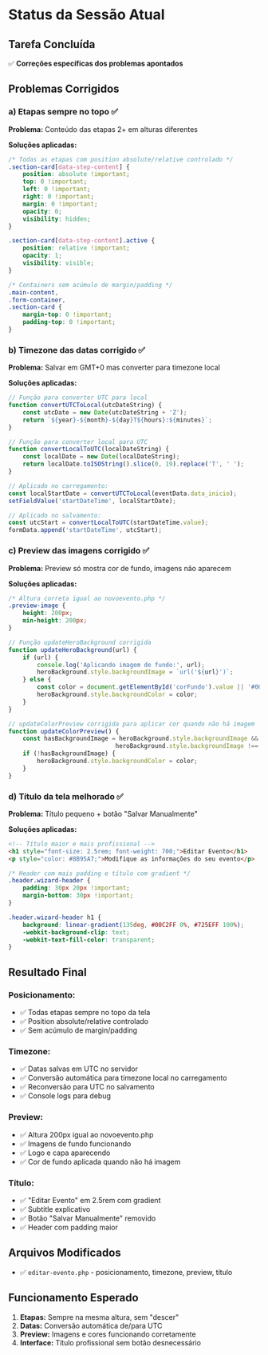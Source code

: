 # Status da Sessão Atual

## Tarefa Concluída
✅ **Correções específicas dos problemas apontados**

## Problemas Corrigidos

### **a) Etapas sempre no topo** ✅
**Problema:** Conteúdo das etapas 2+ em alturas diferentes

**Soluções aplicadas:**
```css
/* Todas as etapas com position absolute/relative controlado */
.section-card[data-step-content] {
    position: absolute !important;
    top: 0 !important;
    left: 0 !important;
    right: 0 !important;
    margin: 0 !important;
    opacity: 0;
    visibility: hidden;
}

.section-card[data-step-content].active {
    position: relative !important;
    opacity: 1;
    visibility: visible;
}

/* Containers sem acúmulo de margin/padding */
.main-content,
.form-container,
.section-card {
    margin-top: 0 !important;
    padding-top: 0 !important;
}
```

### **b) Timezone das datas corrigido** ✅
**Problema:** Salvar em GMT+0 mas converter para timezone local

**Soluções aplicadas:**
```javascript
// Função para converter UTC para local
function convertUTCToLocal(utcDateString) {
    const utcDate = new Date(utcDateString + 'Z');
    return `${year}-${month}-${day}T${hours}:${minutes}`;
}

// Função para converter local para UTC
function convertLocalToUTC(localDateString) {
    const localDate = new Date(localDateString);
    return localDate.toISOString().slice(0, 19).replace('T', ' ');
}

// Aplicado no carregamento:
const localStartDate = convertUTCToLocal(eventData.data_inicio);
setFieldValue('startDateTime', localStartDate);

// Aplicado no salvamento:
const utcStart = convertLocalToUTC(startDateTime.value);
formData.append('startDateTime', utcStart);
```

### **c) Preview das imagens corrigido** ✅
**Problema:** Preview só mostra cor de fundo, imagens não aparecem

**Soluções aplicadas:**
```css
/* Altura correta igual ao novoevento.php */
.preview-image {
    height: 200px;
    min-height: 200px;
}
```

```javascript
// Função updateHeroBackground corrigida
function updateHeroBackground(url) {
    if (url) {
        console.log('Aplicando imagem de fundo:', url);
        heroBackground.style.backgroundImage = `url('${url}')`;
    } else {
        const color = document.getElementById('corFundo').value || '#000000';
        heroBackground.style.backgroundColor = color;
    }
}

// updateColorPreview corrigida para aplicar cor quando não há imagem
function updateColorPreview() {
    const hasBackgroundImage = heroBackground.style.backgroundImage && 
                              heroBackground.style.backgroundImage !== 'none';
    if (!hasBackgroundImage) {
        heroBackground.style.backgroundColor = color;
    }
}
```

### **d) Título da tela melhorado** ✅
**Problema:** Título pequeno + botão "Salvar Manualmente"

**Soluções aplicadas:**
```html
<!-- Título maior e mais profissional -->
<h1 style="font-size: 2.5rem; font-weight: 700;">Editar Evento</h1>
<p style="color: #8B95A7;">Modifique as informações do seu evento</p>
```

```css
/* Header com mais padding e título com gradient */
.header.wizard-header {
    padding: 30px 20px !important;
    margin-bottom: 30px !important;
}

.header.wizard-header h1 {
    background: linear-gradient(135deg, #00C2FF 0%, #725EFF 100%);
    -webkit-background-clip: text;
    -webkit-text-fill-color: transparent;
}
```

## Resultado Final

### **Posicionamento:**
- ✅ Todas etapas sempre no topo da tela
- ✅ Position absolute/relative controlado
- ✅ Sem acúmulo de margin/padding

### **Timezone:**
- ✅ Datas salvas em UTC no servidor
- ✅ Conversão automática para timezone local no carregamento
- ✅ Reconversão para UTC no salvamento
- ✅ Console logs para debug

### **Preview:**
- ✅ Altura 200px igual ao novoevento.php
- ✅ Imagens de fundo funcionando
- ✅ Logo e capa aparecendo
- ✅ Cor de fundo aplicada quando não há imagem

### **Título:**
- ✅ "Editar Evento" em 2.5rem com gradient
- ✅ Subtitle explicativo
- ✅ Botão "Salvar Manualmente" removido
- ✅ Header com padding maior

## Arquivos Modificados
- ✅ `editar-evento.php` - posicionamento, timezone, preview, título

## Funcionamento Esperado
1. **Etapas:** Sempre na mesma altura, sem "descer"
2. **Datas:** Conversão automática de/para UTC
3. **Preview:** Imagens e cores funcionando corretamente
4. **Interface:** Título profissional sem botão desnecessário